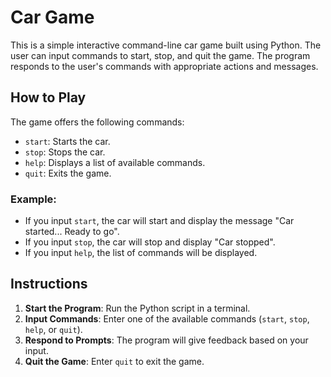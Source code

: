 # Car Game

This is a simple interactive command-line car game built using Python. The user can input commands to start, stop, and quit the game. The program responds to the user's commands with appropriate actions and messages.

## How to Play

The game offers the following commands:

- `start`: Starts the car.
- `stop`: Stops the car.
- `help`: Displays a list of available commands.
- `quit`: Exits the game.

### Example:

- If you input `start`, the car will start and display the message "Car started... Ready to go".
- If you input `stop`, the car will stop and display "Car stopped".
- If you input `help`, the list of commands will be displayed.

## Instructions

1. **Start the Program**: Run the Python script in a terminal.
2. **Input Commands**: Enter one of the available commands (`start`, `stop`, `help`, or `quit`).
3. **Respond to Prompts**: The program will give feedback based on your input.
4. **Quit the Game**: Enter `quit` to exit the game.
